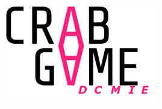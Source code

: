 ![Crab Game Decompiled Logo](https://github.com/ThatCDdev/Crab-Game-Decompiled/blob/main/icon.png?raw=true)
